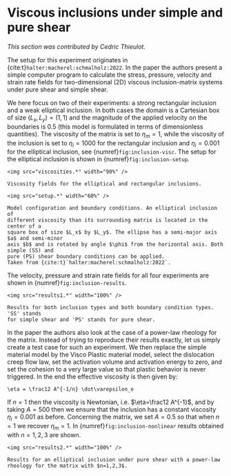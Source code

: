 # Viscous inclusions under simple and pure shear

*This section was contributed by Cedric Thieulot.*

The setup for this experiment originates in {cite:t}`halter:macherel:schmalholz:2022`.
In the paper the authors present a simple computer program to calculate the stress,
pressure, velocity and strain rate fields for two-dimensional (2D) viscous inclusion-matrix systems under pure
shear and simple shear.

We here focus on two of their experiments: a strong rectangular inclusion and a weak elliptical inclusion.
In both cases the domain is a Cartesian box of size $(L_x,L_y) = (1,1)$ and the magnitude of the applied
velocity on the boundaries is 0.5 (this model is formulated in terms of dimensionless quantities).
The viscosity of the matrix is set to $\eta_m=1$, while the viscosity of the inclusion is set to $\eta_i=1000$
for the rectangular inclusion and $\eta_i=0.001$ for the elliptical inclusion, see {numref}`fig:inclusion-visc`.
The setup for the elliptical inclusion is shown in {numref}`fig:inclusion-setup`.

```{figure-md} fig:inclusion-visc
<img src="viscosities.*" width="90%" />

Viscosity fields for the elliptical and rectangular inclusions.
```

```{figure-md} fig:inclusion-setup
<img src="setup.*" width="60%" />

Model configuration and boundary conditions. An elliptical inclusion of
different viscosity than its surrounding matrix is located in the center of a
square box of size $L_x$ by $L_y$. The ellipse has a semi-major axis $a$ and semi-minor
axis $b$ and is rotated by angle $\phi$ from the horizontal axis. Both simple (SS) and
pure (PS) shear boundary conditions can be applied.
Taken from {cite:t}`halter:macherel:schmalholz:2022`.
```

The velocity, pressure and strain rate fields for all four experiments
are shown in {numref}`fig:inclusion-results`.


```{figure-md} fig:inclusion-results
<img src="results1.*" width="100%" />

Results for both inclusion types and both boundary condition types. 'SS' stands
for simple shear and 'PS' stands for pure shear.
```

In the paper the authors also look at the case of a power-law rheology for the matrix.
Instead of trying to reproduce their results exactly, let us simply create a test case for such an experiment.
We then replace the simple material model by the Visco Plastic material model,
select the dislocation creep flow law, set the
activation volume and activation energy to zero, and set the cohesion to a very large value
so that plastic behavior is never triggered.
In the end the effective viscosity is then given by:

```{math}
\eta = \frac12 A^{-1/n} \dot\varepsilon_e
```

If $n=1$ then the viscosity is Newtonian, i.e. $\eta=\frac12 A^{-1}$, and by taking $A=500$ then
we ensure that the inclusion has a constant viscosity $\eta_i=0.001$ as before.
Concerning the matrix, we set $A=0.5$ so that when $n=1$ we recover $\eta_m=1$.
In {numref}`fig:inclusion-nonlinear` results obtained with $n=1,2,3$ are shown.

```{figure-md} fig:inclusion-nonlinear
<img src="results2.*" width="100%" />

Results for an elliptical inclusion under pure shear with a power-law rheology for the matrix with $n=1,2,3$.
```

